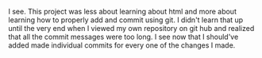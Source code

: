 I see. This project was less about learning about html and more about learning how to properly add and commit using git. I didn't learn that up until the very end when I viewed my own repository on git hub and realized that all the commit messages were too long. I see now that I should've added made individual commits for every one of the changes I made.